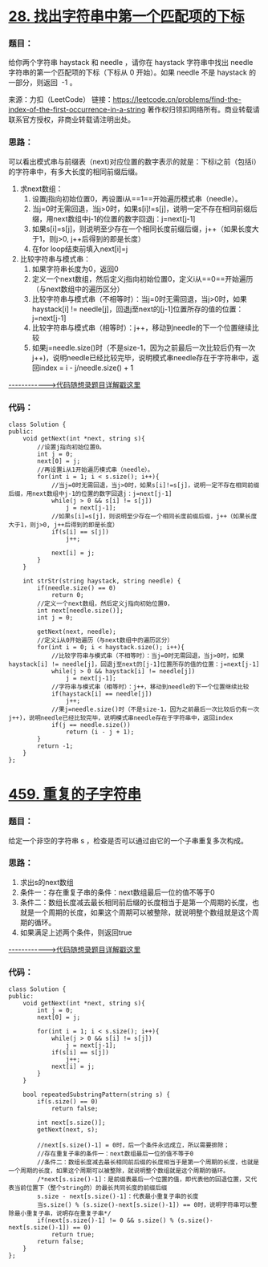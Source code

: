 # [28. 找出字符串中第一个匹配项的下标](https://leetcode.cn/problems/find-the-index-of-the-first-occurrence-in-a-string/)
### 题目：
给你两个字符串 haystack 和 needle ，请你在 haystack 字符串中找出 needle 字符串的第一个匹配项的下标（下标从 0 开始）。如果 needle 不是 haystack 的一部分，则返回  -1 。

来源：力扣（LeetCode）
链接：https://leetcode.cn/problems/find-the-index-of-the-first-occurrence-in-a-string
著作权归领扣网络所有。商业转载请联系官方授权，非商业转载请注明出处。

### 思路：
可以看出模式串与前缀表（next)对应位置的数字表示的就是：下标i之前（包括i）的字符串中，有多大长度的相同前缀后缀。
1. 求next数组：
   1. 设置j指向初始位置0，再设置i从==1==开始遍历模式串（needle）。
   2. 当j=0时无需回退，当j>0时，如果s[i]!=s[j]，说明一定不存在相同前缀后缀，用next数组中j-1的位置的数字回退j：j=next[j-1]
   3. 如果s[i]=s[j]，则说明至少存在一个相同长度前缀后缀，j++（如果长度大于1，则j>0, j++后得到的即是长度）
   4. 在for loop结束前填入next[i]=j
2. 比较字符串与模式串：
   1. 如果字符串长度为0，返回0
   2. 定义一个next数组，然后定义j指向初始位置0，定义i从==0==开始遍历（与next数组中的遍历区分）
   3. 比较字符串与模式串（不相等时）：当j=0时无需回退，当j>0时，如果haystack[i] != needle[j]，回退j至next的[j-1]位置所存的值的位置：j=next[j-1]
   4. 比较字符串与模式串（相等时）：j++，移动到needle的下一个位置继续比较
   5. 如果j=needle.size()时（不是size-1，因为之前最后一次比较后仍有一次j++)，说明needle已经比较完毕，说明模式串needle存在于字符串中，返回index = i - j/needle.size() + 1

[------------>代码随想录题目详解戳这里](https://programmercarl.com/0028.%E5%AE%9E%E7%8E%B0strStr.html)

### 代码：  
```
class Solution {
public:
    void getNext(int *next, string s){
        //设置j指向初始位置0。
        int j = 0;
        next[0] = j;
        //再设置i从1开始遍历模式串（needle）。
        for(int i = 1; i < s.size(); i++){
            //当j=0时无需回退，当j>0时，如果s[i]!=s[j]，说明一定不存在相同前缀后缀，用next数组中j-1的位置的数字回退j：j=next[j-1]
            while(j > 0 && s[i] != s[j])
                j = next[j-1];
            //如果s[i]=s[j]，则说明至少存在一个相同长度前缀后缀，j++（如果长度大于1，则j>0, j++后得到的即是长度）
            if(s[i] == s[j])
                j++;
            
            next[i] = j;
        }
    }

    int strStr(string haystack, string needle) {
        if(needle.size() == 0)
            return 0;
        //定义一个next数组，然后定义j指向初始位置0，
        int next[needle.size()];
        int j = 0;
        
        getNext(next, needle);
        //定义i从0开始遍历（与next数组中的遍历区分）
        for(int i = 0; i < haystack.size(); i++){
            //比较字符串与模式串（不相等时）：当j=0时无需回退，当j>0时，如果haystack[i] != needle[j]，回退j至next的[j-1]位置所存的值的位置：j=next[j-1]
            while(j > 0 && haystack[i] != needle[j])
                j = next[j-1];
            //字符串与模式串（相等时）：j++，移动到needle的下一个位置继续比较
            if(haystack[i] == needle[j])
                j++;
            //果j=needle.size()时（不是size-1，因为之前最后一次比较后仍有一次j++)，说明needle已经比较完毕，说明模式串needle存在于字符串中，返回index
            if(j == needle.size())
                return (i - j + 1);
        }
        return -1;
    }
};
```

# [459. 重复的子字符串](https://leetcode.cn/problems/repeated-substring-pattern/)
### 题目：
给定一个非空的字符串 s ，检查是否可以通过由它的一个子串重复多次构成。

### 思路：
1. 求出s的next数组
2. 条件一：存在重复子串的条件：next数组最后一位的值不等于0
3. 条件二：数组长度减去最长相同前后缀的长度相当于是第一个周期的长度，也就是一个周期的长度，如果这个周期可以被整除，就说明整个数组就是这个周期的循环。
4. 如果满足上述两个条件，则返回true

   
[------------>代码随想录题目详解戳这里](https://programmercarl.com/0459.%E9%87%8D%E5%A4%8D%E7%9A%84%E5%AD%90%E5%AD%97%E7%AC%A6%E4%B8%B2.html)

### 代码：  
```
class Solution {
public:
    void getNext(int *next, string s){
        int j = 0;
        next[0] = j;

        for(int i = 1; i < s.size(); i++){
            while(j > 0 && s[i] != s[j])
                j = next[j-1];
            if(s[i] == s[j])
                j++;
            next[i] = j;
        }
    }

    bool repeatedSubstringPattern(string s) {
        if(s.size() == 0)
            return false;

        int next[s.size()];
        getNext(next, s);

        //next[s.size()-1] = 0时，后一个条件永远成立，所以需要排除；
        //存在重复子串的条件一：next数组最后一位的值不等于0
        //条件二：数组长度减去最长相同前后缀的长度相当于是第一个周期的长度，也就是一个周期的长度，如果这个周期可以被整除，就说明整个数组就是这个周期的循环。
        /*next[s.size()-1]：是前缀表最后一个位置的值，即代表他的回退位置，又代表当前位置下（整个string的）的最长共同长度的前缀后缀
        s.size - next[s.size()-1]：代表最小重复子串的长度
        当s.size() % (s.size()-next[s.size()-1]) == 0时，说明字符串可以整除最小重复子串，说明存在重复子串*/
        if(next[s.size()-1] != 0 && s.size() % (s.size()-next[s.size()-1]) == 0)
            return true;
        return false;
    }
};
```

